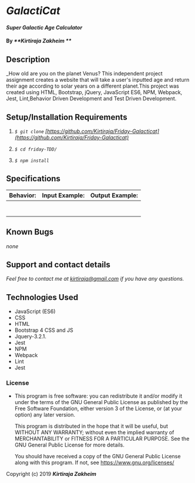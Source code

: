 # _GalactiCat_

#### _Super Galactic Age Calculator_

#### By _**Kirtiraja Zakheim **_

## Description

_How old are you on the planet Venus? This independent project assignment creates a website that will take a user's inputted age and return their age according to solar years on a different planet.This project was created using HTML, Bootstrap, jQuery, JavaScript ES6, NPM, Webpack, Jest, Lint,Behavior Driven Development and Test Driven Development.

## Setup/Installation Requirements
1. _`$ git clone` [https://github.com/Kirtiraja/Friday-Galacticat](https://github.com/Kirtiraja/Friday-Galacticat)_

2. _`$ cd friday-TDD/`_

3. _`$ npm install`_

<!-- * Click <a href="https://kirtiraja.github.io/Friday-Galacticat"> HERE </a>to see website. -->

## Specifications

| Behavior: | Input Example: | Output Example: |
| - | - | - |
||||
||||
|||
||||
||||
||||
||||


## Known Bugs

_none_

## Support and contact details

_Feel free to contact me at kirtiraja@gmail.com if you have any questions._

## Technologies Used
* JavaScript (ES6)
* CSS
* HTML
* Bootstrap 4 CSS and JS
* Jquery-3.2.1.
* Jest
* NPM
* Webpack
* Lint
* Jest


### License

* This program is free software: you can redistribute it and/or modify
    it under the terms of the GNU General Public License as published by
    the Free Software Foundation, either version 3 of the License, or
    (at your option) any later version.

    This program is distributed in the hope that it will be useful,
    but WITHOUT ANY WARRANTY; without even the implied warranty of
    MERCHANTABILITY or FITNESS FOR A PARTICULAR PURPOSE.  See the
    GNU General Public License for more details.

    You should have received a copy of the GNU General Public License
    along with this program.  If not, see <https://www.gnu.org/licenses/>

Copyright (c) 2019 **_Kirtiraja Zakheim_**
